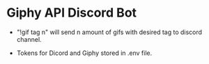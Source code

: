 # Giphy API Discord Bot

- "!gif tag n" will send n amount of gifs with desired tag to discord channel.

- Tokens for Dicord and Giphy stored in .env file.
